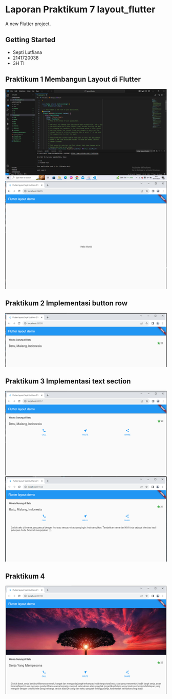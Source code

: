 # Laporan Praktikum 7 layout_flutter

A new Flutter project.

## Getting Started
*  Septi Lutfiana
*  2141720038
*  3H TI

## Praktikum 1 Membangun Layout di Flutter
![](images/MembuatProjek.png)
![](images/Praktikum1_Langkah1.PNG)
## Praktikum 2 Implementasi button row
![](images/Praktikum1_Langkah2.PNG)
## Praktikum 3 Implementasi text section
![](images/Praktikum2_Langkah2.PNG)
![](images/Praktikum2_Langkah3.PNG)

## Praktikum 4
![](images/Praktikum4_Final.PNG)